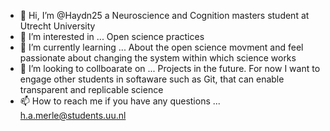 - 👋 Hi, I’m @Haydn25 a Neuroscience and Cognition masters student at Utrecht University 
- 👀 I’m interested in ... Open science practices 
- 🌱 I’m currently learning ... About the open science movment and feel passionate about changing the system within which science works 
- 💞️ I’m looking to collboarate on ... Projects in the future. For now I want to engage other students in softaware such as Git, that can enable transparent and replicable science
- 📫 How to reach me if you have any questions ... h.a.merle@students.uu.nl 

<!---
Haydn25/Haydn25 is a ✨ special ✨ repository because its `README.md` (this file) appears on your GitHub profile.
You can click the Preview link to take a look at your changes.
--->
